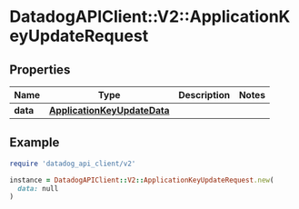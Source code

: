 # DatadogAPIClient::V2::ApplicationKeyUpdateRequest

## Properties

| Name | Type | Description | Notes |
| ---- | ---- | ----------- | ----- |
| **data** | [**ApplicationKeyUpdateData**](ApplicationKeyUpdateData.md) |  |  |

## Example

```ruby
require 'datadog_api_client/v2'

instance = DatadogAPIClient::V2::ApplicationKeyUpdateRequest.new(
  data: null
)
```

